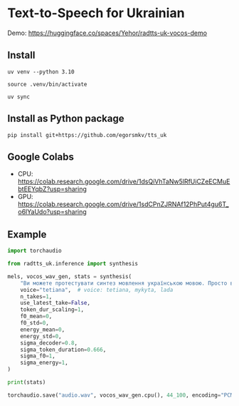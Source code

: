 # Text-to-Speech for Ukrainian

Demo: https://huggingface.co/spaces/Yehor/radtts-uk-vocos-demo

## Install

```shell
uv venv --python 3.10

source .venv/bin/activate

uv sync
```

## Install as Python package

```shell
pip install git+https://github.com/egorsmkv/tts_uk
```

## Google Colabs

- CPU: https://colab.research.google.com/drive/1dsQiVhTaNw5lRfUiCZeECMuEbtEEYqbZ?usp=sharing
- GPU: https://colab.research.google.com/drive/1sdCPnZJRNAf12PhPut4gu6T_o6lYaUdo?usp=sharing

## Example

```python
import torchaudio

from radtts_uk.inference import synthesis

mels, vocos_wav_gen, stats = synthesis(
    "Ви можете протестувати синтез мовлення українською мовою. Просто введіть текст, який ви хочете прослухати.",  # text
    voice="tetiana",  # voice: tetiana, mykyta, lada
    n_takes=1,
    use_latest_take=False,
    token_dur_scaling=1,
    f0_mean=0,
    f0_std=0,
    energy_mean=0,
    energy_std=0,
    sigma_decoder=0.8,
    sigma_token_duration=0.666,
    sigma_f0=1,
    sigma_energy=1,
)

print(stats)

torchaudio.save("audio.wav", vocos_wav_gen.cpu(), 44_100, encoding="PCM_S")
```
